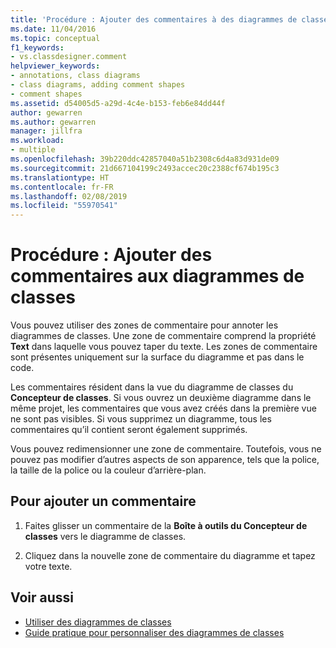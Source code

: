 ```yaml
---
title: 'Procédure : Ajouter des commentaires à des diagrammes de classes (Concepteur de classes)'
ms.date: 11/04/2016
ms.topic: conceptual
f1_keywords:
- vs.classdesigner.comment
helpviewer_keywords:
- annotations, class diagrams
- class diagrams, adding comment shapes
- comment shapes
ms.assetid: d54005d5-a29d-4c4e-b153-feb6e84dd44f
author: gewarren
ms.author: gewarren
manager: jillfra
ms.workload:
- multiple
ms.openlocfilehash: 39b220ddc42857040a51b2308c6d4a83d931de09
ms.sourcegitcommit: 21d667104199c2493accec20c2388cf674b195c3
ms.translationtype: HT
ms.contentlocale: fr-FR
ms.lasthandoff: 02/08/2019
ms.locfileid: "55970541"
---
```

# <a name="how-to-add-comments-to-class-diagrams"></a>Procédure : Ajouter des commentaires aux diagrammes de classes

Vous pouvez utiliser des zones de commentaire pour annoter les diagrammes de classes. Une zone de commentaire comprend la propriété **Text** dans laquelle vous pouvez taper du texte. Les zones de commentaire sont présentes uniquement sur la surface du diagramme et pas dans le code.

Les commentaires résident dans la vue du diagramme de classes du **Concepteur de classes**. Si vous ouvrez un deuxième diagramme dans le même projet, les commentaires que vous avez créés dans la première vue ne sont pas visibles. Si vous supprimez un diagramme, tous les commentaires qu’il contient seront également supprimés.

Vous pouvez redimensionner une zone de commentaire. Toutefois, vous ne pouvez pas modifier d’autres aspects de son apparence, tels que la police, la taille de la police ou la couleur d’arrière-plan.

## <a name="to-add-a-comment"></a>Pour ajouter un commentaire

1.  Faites glisser un commentaire de la **Boîte à outils du Concepteur de classes** vers le diagramme de classes.

2.  Cliquez dans la nouvelle zone de commentaire du diagramme et tapez votre texte.

## <a name="see-also"></a>Voir aussi

- [Utiliser des diagrammes de classes](designing-and-viewing-classes-and-types.md)
- [Guide pratique pour personnaliser des diagrammes de classes](how-to-customize-class-diagrams.md)

